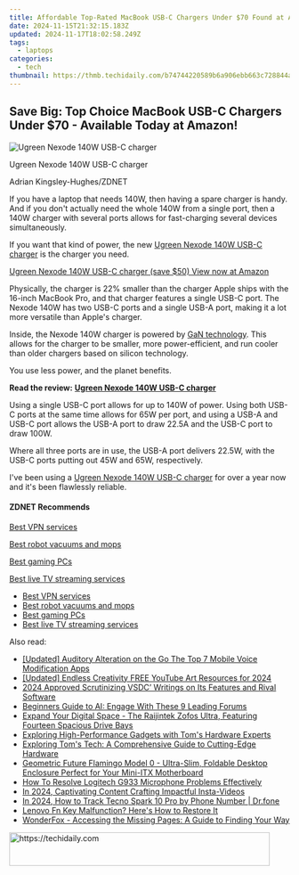 ```yaml
---
title: Affordable Top-Rated MacBook USB-C Chargers Under $70 Found at Amazon - Insights From ZDNet
date: 2024-11-15T21:32:15.183Z
updated: 2024-11-17T18:02:58.249Z
tags:
  - laptops
categories:
  - tech
thumbnail: https://thmb.techidaily.com/b74744220589b6a906ebb663c728844a6da00413ed53ac60e0a2a79854afed11.jpg
---
```


## Save Big: Top Choice MacBook USB-C Chargers Under $70 - Available Today at Amazon!

![Ugreen Nexode 140W USB-C charger](https://www.zdnet.com/a/img/resize/aa5f75c49744e839d3279c703308c27b82f33f53/2022/09/26/be61360f-fc86-4f87-8ce5-599f83afcfb1/img-8648.jpg?auto=webp&width=1280)

Ugreen Nexode 140W USB-C charger

Adrian Kingsley-Hughes/ZDNET

If you have a laptop that needs 140W, then having a spare charger is handy. And if you don't actually need the whole 140W from a single port, then a 140W charger with several ports allows for fast-charging several devices simultaneously.

If you want that kind of power, the new [Ugreen Nexode 140W USB-C charger](https://buy.geni.us/Proxy.ashx?TSID=368250&GR%5FURL=https%3A%2F%2Fwww.amazon.com%2FUGREEN-Charger-Nexode-Compatible-MacBook%2Fdp%2FB0B129DM9T%2F%3Ftag%3Dzd-buy-button-20%26ascsubtag%3D%5F%5FCOM%5FCLICK%5FID%5F%5F%7Cc70e87fd-1c93-4cfb-a463-f770382a48b1%7Cdtp&dtb=1) is the charger you need.

[Ugreen Nexode 140W USB-C charger (save $50) View now at Amazon](https://buy.geni.us/Proxy.ashx?TSID=368250&GR%5FURL=https%3A%2F%2Fwww.amazon.com%2FUGREEN-Charger-Nexode-Compatible-MacBook%2Fdp%2FB0B129DM9T%2F%3Ftag%3Dzd-buy-button-20%26ascsubtag%3D%5F%5FCOM%5FCLICK%5FID%5F%5F%7Cc70e87fd-1c93-4cfb-a463-f770382a48b1%7Cdtp&dtb=1)

Physically, the charger is 22% smaller than the charger Apple ships with the 16-inch MacBook Pro, and that charger features a single USB-C port. The Nexode 140W has two USB-C ports and a single USB-A port, making it a lot more versatile than Apple's charger.

Inside, the Nexode 140W charger is powered by [GaN technology](https://www.zdnet.com/article/what-is-gallium-nitride-gan-next-generation-charging-technology/). This allows for the charger to be smaller, more power-efficient, and run cooler than older chargers based on silicon technology. 

You use less power, and the planet benefits.

**Read the review:** **[Ugreen Nexode 140W USB-C charger](https://www.zdnet.com/home-and-office/this-powerful-140w-usb-c-charger-is-smaller-than-apples-and-has-three-ports/)**

Using a single USB-C port allows for up to 140W of power. Using both USB-C ports at the same time allows for 65W per port, and using a USB-A and USB-C port allows the USB-A port to draw 22.5A and the USB-C port to draw 100W.

Where all three ports are in use, the USB-A port delivers 22.5W, with the USB-C ports putting out 45W and 65W, respectively.

I've been using a [Ugreen Nexode 140W USB-C charger](https://buy.geni.us/Proxy.ashx?TSID=368250&GR%5FURL=https%3A%2F%2Fwww.amazon.com%2FUGREEN-Charger-Nexode-Compatible-MacBook%2Fdp%2FB0B129DM9T%2F%3Ftag%3Dzd-buy-button-20%26ascsubtag%3D%5F%5FCOM%5FCLICK%5FID%5F%5F%7Cc70e87fd-1c93-4cfb-a463-f770382a48b1%7Cdtp&dtb=1) for over a year now and it's been flawlessly reliable.

#### **ZDNET** Recommends

[Best VPN services](https://www.zdnet.com/article/best-vpn/ "Best VPN services")

[Best robot vacuums and mops](https://www.zdnet.com/article/best-robot-vacuum-mop/ "Best robot vacuums and mops")

[Best gaming PCs](https://www.zdnet.com/article/best-gaming-pc/ "Best gaming PCs")

[Best live TV streaming services](https://www.zdnet.com/article/best-live-tv-streaming-service/ "Best live TV streaming services")

* [Best VPN services](https://www.zdnet.com/article/best-vpn/ "Best VPN services")
* [Best robot vacuums and mops](https://www.zdnet.com/article/best-robot-vacuum-mop/ "Best robot vacuums and mops")
* [Best gaming PCs](https://www.zdnet.com/article/best-gaming-pc/ "Best gaming PCs")
* [Best live TV streaming services](https://www.zdnet.com/article/best-live-tv-streaming-service/ "Best live TV streaming services")

<ins class="adsbygoogle"
     style="display:block"
     data-ad-format="autorelaxed"
     data-ad-client="ca-pub-7571918770474297"
     data-ad-slot="1223367746"></ins>

<ins class="adsbygoogle"
     style="display:block"
     data-ad-client="ca-pub-7571918770474297"
     data-ad-slot="8358498916"
     data-ad-format="auto"
     data-full-width-responsive="true"></ins>

<span class="atpl-alsoreadstyle">Also read:</span>
<div><ul>
<li><a href="https://screen-recording.techidaily.com/updated-auditory-alteration-on-the-go-the-top-7-mobile-voice-modification-apps/"><u>[Updated] Auditory Alteration on the Go The Top 7 Mobile Voice Modification Apps</u></a></li>
<li><a href="https://youtube-data.techidaily.com/ed-endless-creativity-free-youtube-art-resources-for-2024/"><u>[Updated] Endless Creativity FREE YouTube Art Resources for 2024</u></a></li>
<li><a href="https://remote-screen-capture.techidaily.com/2024-approved-scrutinizing-vsdc-writings-on-its-features-and-rival-software/"><u>2024 Approved Scrutinizing VSDC’ Writings on Its Features and Rival Software</u></a></li>
<li><a href="https://tech-savvy.techidaily.com/beginners-guide-to-ai-engage-with-these-9-leading-forums/"><u>Beginners Guide to AI: Engage With These 9 Leading Forums</u></a></li>
<li><a href="https://hardware-reviews.techidaily.com/expand-your-digital-space-the-raijintek-zofos-ultra-featuring-fourteen-spacious-drive-bays/"><u>Expand Your Digital Space - The Raijintek Zofos Ultra, Featuring Fourteen Spacious Drive Bays</u></a></li>
<li><a href="https://hardware-reviews.techidaily.com/exploring-high-performance-gadgets-with-toms-hardware-experts/"><u>Exploring High-Performance Gadgets with Tom's Hardware Experts</u></a></li>
<li><a href="https://hardware-reviews.techidaily.com/exploring-toms-tech-a-comprehensive-guide-to-cutting-edge-hardware/"><u>Exploring Tom's Tech: A Comprehensive Guide to Cutting-Edge Hardware</u></a></li>
<li><a href="https://hardware-reviews.techidaily.com/geometric-future-flamingo-model-0-ultra-slim-foldable-desktop-enclosure-perfect-for-your-mini-itx-motherboard/"><u>Geometric Future Flamingo Model 0 - Ultra-Slim, Foldable Desktop Enclosure Perfect for Your Mini-ITX Motherboard</u></a></li>
<li><a href="https://sound-issues.techidaily.com/how-to-resolve-logitech-g933-microphone-problems-effectively/"><u>How To Resolve Logitech G933 Microphone Problems Effectively</u></a></li>
<li><a href="https://instagram-videos.techidaily.com/in-2024-captivating-content-crafting-impactful-insta-videos/"><u>In 2024, Captivating Content Crafting Impactful Insta-Videos</u></a></li>
<li><a href="https://android-location-track.techidaily.com/in-2024-how-to-track-tecno-spark-10-pro-by-phone-number-drfone-by-drfone-virtual-android/"><u>In 2024, How to Track Tecno Spark 10 Pro by Phone Number | Dr.fone</u></a></li>
<li><a href="https://common-error.techidaily.com/lenovo-fn-key-malfunction-heres-how-to-restore-it/"><u>Lenovo Fn Key Malfunction? Here's How to Restore It</u></a></li>
<li><a href="https://tech-haven.techidaily.com/wonderfox-accessing-the-missing-pages-a-guide-to-finding-your-way/"><u>WonderFox - Accessing the Missing Pages: A Guide to Finding Your Way</u></a></li>
</ul></div>

<!-- affiliate ads begin -->
<a href="https://bluettius.sjv.io/c/5597632/2139122/17108" target="_top" id="2139122">
  <img src="//a.impactradius-go.com/display-ad/17108-2139122" border="0" alt="https://techidaily.com" width="468" height="60"/>
</a>
<img height="0" width="0" src="https://bluettius.sjv.io/i/5597632/2139122/17108" style="position:absolute;visibility:hidden;" border="0" />
<!-- affiliate ads end -->

